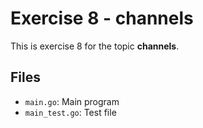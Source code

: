 # Exercise 8 - channels

This is exercise 8 for the topic **channels**.

## Files
- `main.go`: Main program
- `main_test.go`: Test file
